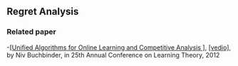 ## Regret Analysis




### Related paper
-[[Unified Algorithms for Online Learning and Competitive Analysis
]](http://jmlr.csail.mit.edu/proceedings/papers/v23/buchbinder12/buchbinder12.pdf), [[vedio]](http://techtalks.tv/talks/unified-algorithms-for-online-learning-and-competitive-analysis/57533/), by Niv Buchbinder, in 25th Annual Conference on Learning Theory, 2012
